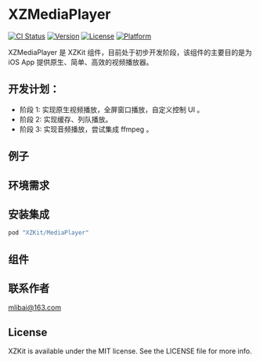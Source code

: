 # XZMediaPlayer

[![CI Status](https://img.shields.io/travis/rust-lang/rust.svg)](https://travis-ci.org/mlibai/XZKit)
[![Version](https://img.shields.io/badge/Version-2.0.0-blue.svg?style=flat)](http://cocoapods.org/pods/XZKit)
[![License](https://img.shields.io/badge/License-MIT-green.svg)](http://cocoapods.org/pods/XZKit)
[![Platform](https://img.shields.io/badge/Platform-iOS-yellow.svg)](http://cocoapods.org/pods/XZKit)

XZMediaPlayer 是 XZKit 组件，目前处于初步开发阶段，该组件的主要目的是为 iOS App 提供原生、简单、高效的视频播放器。

## 开发计划：

- 阶段 1: 实现原生视频播放，全屏窗口播放，自定义控制 UI 。
- 阶段 2: 实现缓存、列队播放。
- 阶段 3: 实现音频播放，尝试集成 ffmpeg 。

## 例子



## 环境需求

## 安装集成



```ruby
pod "XZKit/MediaPlayer"
```

## 组件


## 联系作者

[mlibai@163.com](mailto://mlibai@163.com)

## License

XZKit is available under the MIT license. See the LICENSE file for more info.
